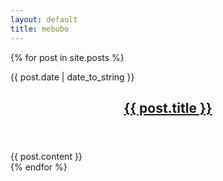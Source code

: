 ```yaml
---
layout: default
title: mebubo
---
```

{% for post in site.posts %}
<article class="post">
  <time> {{ post.date | date_to_string }} </time>
  <header>
    <h2><a href="{{ post.url }}"> {{ post.title }}</a></h2>
  </header>
  {{ post.content }}
</article>
{% endfor %}


